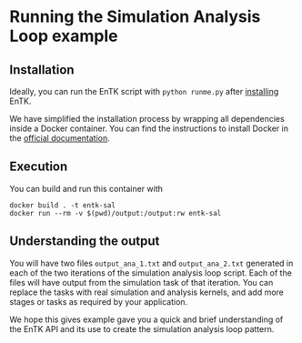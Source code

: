 # Running the Simulation Analysis Loop example

## Installation

Ideally, you can run the EnTK script with ```python runme.py``` after
[installing](https://radicalentk.readthedocs.io/en/latest/install.html) EnTK.

We have simplified the installation process by wrapping all dependencies
inside a Docker container. You can find the instructions to install Docker in
the [official documentation](https://www.docker.com/products/docker-engine).

## Execution

You can build and run this container with

```
docker build . -t entk-sal
docker run --rm -v $(pwd)/output:/output:rw entk-sal
```

## Understanding the output

You will have two files ```output_ana_1.txt``` and ```output_ana_2.txt```
generated in each of the two iterations of the simulation analysis loop script.
Each of the files will have output from the simulation task of that
iteration. You can replace the tasks with real simulation and analysis kernels,
and add more stages or tasks as required by your application.

We hope this gives example gave you a quick and brief understanding of the EnTK
API and its use to create the simulation analysis loop pattern.
